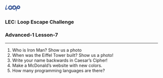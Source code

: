 <img src='../loop.png' width='10%'>

### LEC: Loop Escape Challenge
### Advanced-1 Lesson-7
---
1. Who is Iron Man? Show us a photo
2. When was the Eiffel Tower built? Show us a photo!
3. Write your name backwards in Caesar’s Cipher!
4. Make a McDonald’s website with new colors.
5. How many programming languages are there? 
